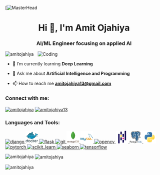 [![MasterHead](https://1.bp.blogspot.com/https://encrypted-tbn0.gstatic.com/images?q=tbn:ANd9GcQlKv3KtNSMhZPTWAXk8ssJV2RXMo4hs1OiiA&s)
<h1 align="center">Hi 👋, I'm Amit Ojahiya</h1>
<h3 align="center">AI/ML Engineer focusing on applied AI</h3>
<img align="right" alt="Coding" width="400" src="https://encrypted-tbn0.gstatic.com/images?q=tbn:ANd9GcTDf8JPMcXb27nRYKBB5a5AviZl_fT6MYDrVQ&s">

<p align="left"> <img src="https://komarev.com/ghpvc/?username=amitojahiya&label=Profile%20views&color=0e75b6&style=flat" alt="amitojahiya" /> </p>

- 🌱 I’m currently learning **Deep Learning**

- 💬 Ask me about **Artificial Intelligence and Programming**

- 📫 How to reach me **amitojahiya13@gmail.com**

<h3 align="left">Connect with me:</h3>
<p align="left">
<a href="https://linkedin.com/in/amitojahiya" target="blank"><img align="center" src="https://raw.githubusercontent.com/rahuldkjain/github-profile-readme-generator/master/src/images/icons/Social/linked-in-alt.svg" alt="amitojahiya" height="30" width="40" /></a>
<a href="https://www.hackerrank.com/amitojahiya13" target="blank"><img align="center" src="https://raw.githubusercontent.com/rahuldkjain/github-profile-readme-generator/master/src/images/icons/Social/hackerrank.svg" alt="amitojahiya13" height="30" width="40" /></a>
</p>

<h3 align="left">Languages and Tools:</h3>
<p align="left"> <a href="https://www.djangoproject.com/" target="_blank" rel="noreferrer"> <img src="https://cdn.worldvectorlogo.com/logos/django.svg" alt="django" width="40" height="40"/> </a> <a href="https://www.docker.com/" target="_blank" rel="noreferrer"> <img src="https://raw.githubusercontent.com/devicons/devicon/master/icons/docker/docker-original-wordmark.svg" alt="docker" width="40" height="40"/> </a> <a href="https://flask.palletsprojects.com/" target="_blank" rel="noreferrer"> <img src="https://www.vectorlogo.zone/logos/pocoo_flask/pocoo_flask-icon.svg" alt="flask" width="40" height="40"/> </a> <a href="https://git-scm.com/" target="_blank" rel="noreferrer"> <img src="https://www.vectorlogo.zone/logos/git-scm/git-scm-icon.svg" alt="git" width="40" height="40"/> </a> <a href="https://www.mongodb.com/" target="_blank" rel="noreferrer"> <img src="https://raw.githubusercontent.com/devicons/devicon/master/icons/mongodb/mongodb-original-wordmark.svg" alt="mongodb" width="40" height="40"/> </a> <a href="https://www.mysql.com/" target="_blank" rel="noreferrer"> <img src="https://raw.githubusercontent.com/devicons/devicon/master/icons/mysql/mysql-original-wordmark.svg" alt="mysql" width="40" height="40"/> </a> <a href="https://opencv.org/" target="_blank" rel="noreferrer"> <img src="https://www.vectorlogo.zone/logos/opencv/opencv-icon.svg" alt="opencv" width="40" height="40"/> </a> <a href="https://pandas.pydata.org/" target="_blank" rel="noreferrer"> <img src="https://raw.githubusercontent.com/devicons/devicon/2ae2a900d2f041da66e950e4d48052658d850630/icons/pandas/pandas-original.svg" alt="pandas" width="40" height="40"/> </a> <a href="https://www.postgresql.org" target="_blank" rel="noreferrer"> <img src="https://raw.githubusercontent.com/devicons/devicon/master/icons/postgresql/postgresql-original-wordmark.svg" alt="postgresql" width="40" height="40"/> </a> <a href="https://www.python.org" target="_blank" rel="noreferrer"> <img src="https://raw.githubusercontent.com/devicons/devicon/master/icons/python/python-original.svg" alt="python" width="40" height="40"/> </a> <a href="https://pytorch.org/" target="_blank" rel="noreferrer"> <img src="https://www.vectorlogo.zone/logos/pytorch/pytorch-icon.svg" alt="pytorch" width="40" height="40"/> </a> <a href="https://scikit-learn.org/" target="_blank" rel="noreferrer"> <img src="https://upload.wikimedia.org/wikipedia/commons/0/05/Scikit_learn_logo_small.svg" alt="scikit_learn" width="40" height="40"/> </a> <a href="https://seaborn.pydata.org/" target="_blank" rel="noreferrer"> <img src="https://seaborn.pydata.org/_images/logo-mark-lightbg.svg" alt="seaborn" width="40" height="40"/> </a> <a href="https://www.tensorflow.org" target="_blank" rel="noreferrer"> <img src="https://www.vectorlogo.zone/logos/tensorflow/tensorflow-icon.svg" alt="tensorflow" width="40" height="40"/> </a> </p>

<p><img align="left" src="https://github-readme-stats.vercel.app/api/top-langs?username=amitojahiya&show_icons=true&locale=en&layout=compact" alt="amitojahiya" /></p>

<p>&nbsp;<img align="center" src="https://github-readme-stats.vercel.app/api?username=amitojahiya&show_icons=true&locale=en" alt="amitojahiya" /></p>

<p><img align="center" src="https://github-readme-streak-stats.herokuapp.com/?user=amitojahiya&" alt="amitojahiya" /></p>
